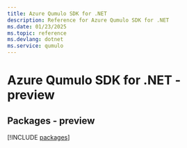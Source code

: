 ```yaml
---
title: Azure Qumulo SDK for .NET
description: Reference for Azure Qumulo SDK for .NET
ms.date: 01/23/2025
ms.topic: reference
ms.devlang: dotnet
ms.service: qumulo
---
```

# Azure Qumulo SDK for .NET - preview
## Packages - preview
[!INCLUDE [packages](qumulo-index.md)]